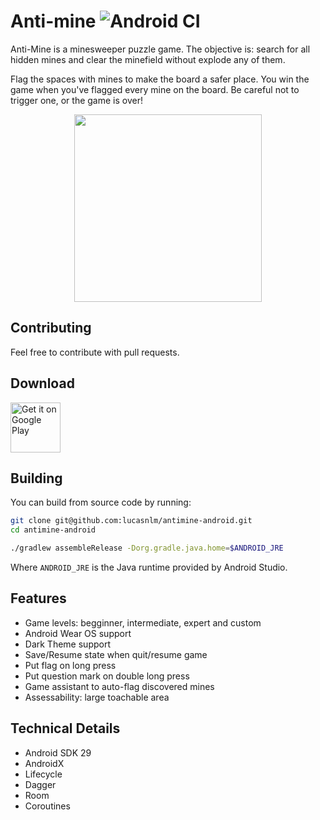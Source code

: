 # Anti-mine ![Android CI](https://github.com/lucasnlm/antimine-android/workflows/Android%20CI/badge.svg)

Anti-Mine is a minesweeper puzzle game. The objective is: search for all hidden mines and clear the minefield without explode any of them.

Flag the spaces with mines to make the board a safer place. You win the game when you've flagged every mine on the board. Be careful not to trigger one, or the game is over!

<p align="center">
    <img src="https://raw.githubusercontent.com/lucasnlm/antimine-android/master/extras/image_01.png" width="300px"/>
</p>

## Contributing

Feel free to contribute with pull requests.

## Download

<a href="https://play.google.com/store/apps/details?id=com.logical.minato">
<img src="https://play.google.com/intl/en_us/badges/images/generic/en_badge_web_generic.png"
     alt="Get it on Google Play" height="80"/></a>

## Building

You can build from source code by running:

```bash
git clone git@github.com:lucasnlm/antimine-android.git
cd antimine-android

./gradlew assembleRelease -Dorg.gradle.java.home=$ANDROID_JRE
```

Where `ANDROID_JRE` is the Java runtime provided by Android Studio.

## Features

- Game levels: begginner, intermediate, expert and custom
- Android Wear OS support
- Dark Theme support
- Save/Resume state when quit/resume game
- Put flag on long press
- Put question mark on double long press
- Game assistant to auto-flag discovered mines
- Assessability: large toachable area

## Technical Details

- Android SDK 29
- AndroidX
- Lifecycle
- Dagger
- Room
- Coroutines
